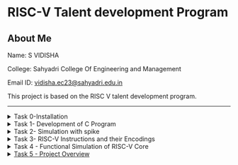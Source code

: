 # RISC-V Talent development Program

## About Me
Name: S VIDISHA

College: Sahyadri College Of Engineering and Management

Email ID: vidisha.ec23@sahyadri.edu.in

This project is based on the RISC V talent development program.
***
<details>
  <summary>Task 0-Installation</summary>
</details>
<details>
<summary>
  Task 1- Development of C Program
</summary>

### Step 1: Fire up the Terminal
```bash
vsduser@vsduser-VirtualBox:~$
```

### Step 2: Direction to home 
```bash
cd
```

### Step 3: Open leafpad
```
leafpad sum1ton.c &
```

### Step 4: Write the code
```c
#include<stdio.h>
int main() {
int i,sum=0,n=100;
for(i=1;i<=n;i++) {
sum += i;
}
printf("Sum of numbers from 1 to %d is %d",n,sum);
return 0;
}
```

### Step 5: compile and run the code
```bash
gcc sum1ton.c
./a.out
```
![./a.out](https://github.com/svidisha-sahyadri-ece/RISC-V/blob/a9a64d642f8114aba339ff1b65eff1dd96f5016b/riscv%20task1/riscv%20task1(sum1ton).png?raw=true)

### Step 6: compile the program in Assembly
```bash
riscv64-unknown-elf-gcc -O1 -mabi=lp64 -march=rv64i -o sum1ton.o sum1ton.c
```

### Step 7: Disassemble  the sum1ton.o object file and enable easy scrolling
```bash
riscv64-unknown-elf-objdump -d sum1ton.o
riscv64-unknown-elf-objdump -d sum1ton.o | less
```

### Step 8: Search for the main section
```bash
/main
```

### Step 9: Compare the results with optimizations (-o1 and ofast)
```bash
riscv64-unknown-elf-gcc -O1 -mabi=lp64 -march=rv64i -o sum1ton.o sum1ton.c
riscv64-unknown-elf-gcc -Ofast -mabi=lp64 -march=rv64i -o sum1ton.o sum1ton.c
```
![o1](https://github.com/svidisha-sahyadri-ece/RISC-V/blob/25a3f2c6fefe88f40845cd8ead96d9261242dad4/riscv%20task1/riscv%20task1(o1).png?raw=true)
![ofast](https://github.com/svidisha-sahyadri-ece/RISC-V/blob/4da56089c29554c787638785a601053e4bcdb792/riscv%20task1/riscv%20task1(ofast).png?raw=true)
</details>
<details>
<summary> Task 2- Simulation with spike</summary>
<hr> 
Test Spike by running a sample program (e.g. factorial.c) using both gcc compiler and RISC-V compiler and confirm that both the compilers generates same output

### Step 1: Compile and run the program in riscv using spike
```bash
spike pk factorial.o
```
![spike pk factorial.o](https://github.com/svidisha-sahyadri-ece/RISC-V/blob/71885a4a4432fa4460bd5cad79bfebe032704a57/riscv%20task2/riscv%20task2%20spike.png?raw=true)

### Step 2: Compile with the optimization level Ofast
```bash
riscv64-unknown-elf-gcc -Ofast -mabi=lp64 -march=rv64i -o factorial.o factorial.c
```
![ofast](https://github.com/svidisha-sahyadri-ece/RISC-V/blob/c10220a6e5c3860fa788bd6f9c167d3caa478bd6/riscv%20task2/riscv%20task2(ofast).png?raw=true)

### Step 3: Generate an object dump
```bash
riscv64-unknown-elf-objdump -d factorial.o | less
```

### Step 4: Run the program with Spike debugger
```bash
spike -d pk factorial.o
```


  
</details>

<details>
<summary> Task 3- RISC-V Instructions and their Encodings</summary>

## 15 Unique RISC-V Instructions and thier 32- Bit encodings:

## RISC-V instructions and thier Encodings

**auipc a5,0xffff0**
- Type: U-Type
- Binary Encoding: 11111111111111110000011110010111

**addi a5,a5,-176**
- Type: I-Type
- Binary Encoding: 11110101000001111000011110010011

**beqz a5,100c8**
- Type: B-Type
- Binary Encoding: 00000000000001111000100001100011

**auipc a0,0x0**
- Type: U-Type
- Binary Encoding: 00000000000000000000010100010111

**addi a0,a0,424**
- Type: I-Type
- Binary Encoding: 00010100100001010000010100010011

**j 1021c**
- Type: J-Type
- Binary Encoding: 00010101100000000000000001101111

**ret**
- Type: I-Type
- Binary Encoding: 00000000000000001000000001100111

**auipc gp,0x13**
- Type: U-Type
- Binary Encoding: 00000000000000010011000110010111

**addi gp,gp,-1732**
- Type: I-Type
- Binary Encoding: 10010011110000011000000110010011

**addi a0,gp,1904**
- Type: I-Type
- Binary Encoding: 01110111000000011000010100010011

**auipc a2,0x13**
- Type: U-Type
- Binary Encoding: 00000000000000010011011000010111

**addi a2,a2,304**
- Type: I-Type
- Binary Encoding: 00010011000001100000011000010011

**sub a2,a2,a0**
- Type: R-Type
- Binary Encoding: 01000000001001100000011000110011

**li a1,0**
- Type: I-Type
- Binary Encoding: 00000000000000000000010110010011

**jal ra,10354**
- Type: J-Type
- Binary Encoding: 00100110110000000000000011101111


</details>
<details>
  <summary>Task 4 - Functional Simulation of RISC-V Core</summary>
  
  ### Step 1: Create a directory

  ### Step 2: Create the verilog files using touch command

  ### Step 3: locate the Files created and paste the code from <a href="https://github.com/vinayrayapati/rv32i/blob/main/?> repo</a>
  Get the Verilog netlist from <a href="https://github.com/vinayrayapati/rv32i/blob/main/iiitb_rv32i.v">RISC-V Core Verilog Netlist.</a>
  Get the testbench from<a href="https://github.com/vinayrayapati/rv32i/blob/main/iiitb_rv32i_tb.v">Testbench for RISC-V Core.

  ### Step 4: Compile the Files

  ### Step 5: Run the Files

  ### Step 6: Open the Files in GTKWave 

  ### Step 7: Add signals to GTKWave
</details>

<details>
  <summary> Task 5 - Project Overview</summary>

  ## RISC-V Based Temperature and Humidity Monitor

  A simple project using RISC-V board to measure and display temperature and humidity using a DHT11 sensor and an OLED display.

  ## Features

  - Real-time temperature and Humidity display
  - Low power consumption
  - can be expanded for IOT applications

### Components Required

- RISC-V Board (e.g., sipeed Longan Nano / HiFive1)
- DHT11 Temperature and Humidity Sensor (SSD1306, I2C)
- 0.96 OLED Display 
- Jumper Wires
- 5V Power Supply (USB or Battery)

### Circuit 

![](https://github.com/svidisha-sahyadri-ece/RISC-V/blob/dedc2febbef1254da9d903c538b8ba25f91c6495/riscv%20task5/Temperature%20and%20Humidity%20Monitor.png?raw=true)

## Pin Details

| Component | Pin on RISC-V  Board | Pin on component | Description |
|----------|-----------------------|------------------|--------------|
| DHT11 Sensor | 3.3V | VCC | Power |
|              | GND | GND | Ground |
|              | PC0 | Data | Data Signal |
| OLED Display | 3.3V | VCC | Power |
|               | GND | GND | Ground |
|               | PC4 | SDA | I2C Data|
|               | PC5 | SCL | I2C Clock |



  


  
</details>


